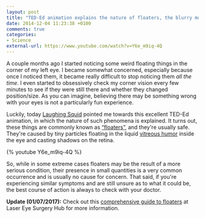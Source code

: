 ```yaml
---
layout: post
title: "TED-Ed animation explains the nature of floaters, the blurry moving things that sometimes swim across our field of vision"
date: 2014-12-04 11:23:38 +0100
comments: true
categories: 
- Science
external-url: https://www.youtube.com/watch?v=Y6e_m9iq-4Q
---
```


A couple months ago I started noticing some weird floating things in the corner of my left eye. I became somewhat concerned, especially because once I noticed them, it became really difficult to stop noticing them _all the time_. I even started to obsessively check my corner vision every few minutes to see if they were still there and whether they changed position/size. As you can imagine, believing there may be something wrong with your eyes is not a particularly fun experience.

Luckily, today [Laughing Squid](http://laughingsquid.com/a-ted-ed-animation-explaining-the-nature-of-those-floating-things-that-sometimes-appear-in-the-eye/) pointed me towards this excellent TED-Ed animation, in which the nature of such phenomena is explained. It turns out, these things are commonly known as [“floaters”](http://en.wikipedia.org/wiki/Floater), and they're usually safe. They're caused by tiny particles floating in the liquid [vitreous humor](http://en.wikipedia.org/wiki/Vitreous_humour) inside the eye and casting shadows on the retina.

{% youtube Y6e_m9iq-4Q %}

So, while in some extreme cases floaters may be the result of a more serious condition, their presence in small quantities is a very common occurrence and is usually no cause for concern. That said, if you're experiencing similar symptoms and are still unsure as to what it could be, the best course of action is always to check with your doctor.

**Update (01/07/2017):** Check out this [comprehensive guide to floaters](http://www.lasereyesurgeryhub.co.uk/comprehensive-guide-floaters/) at Laser Eye Surgery Hub for more information.
